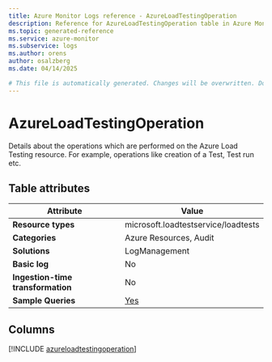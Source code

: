 ```yaml
---
title: Azure Monitor Logs reference - AzureLoadTestingOperation
description: Reference for AzureLoadTestingOperation table in Azure Monitor Logs.
ms.topic: generated-reference
ms.service: azure-monitor
ms.subservice: logs
ms.author: orens
author: osalzberg
ms.date: 04/14/2025

# This file is automatically generated. Changes will be overwritten. Do not change this file directly.
---
```


# AzureLoadTestingOperation

Details about the operations which are performed on the Azure Load Testing resource. For example, operations like creation of a Test, Test run etc.


## Table attributes

|Attribute|Value|
|---|---|
|**Resource types**|microsoft.loadtestservice/loadtests|
|**Categories**|Azure Resources, Audit|
|**Solutions**| LogManagement|
|**Basic log**|No|
|**Ingestion-time transformation**|No|
|**Sample Queries**|[Yes](/azure/azure-monitor/reference/queries/azureloadtestingoperation)|



## Columns
  
[!INCLUDE [azureloadtestingoperation](~/reusable-content/ce-skilling/azure/includes/azure-monitor/reference/tables/azureloadtestingoperation-include.md)]
